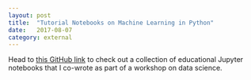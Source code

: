 ```yaml
---
layout: post
title:	"Tutorial Notebooks on Machine Learning in Python"
date:	2017-08-07
category: external
---
```


Head to
[this GitHub link](https://github.com/kkamdin/soil_property_prediction_cdips2017)
to check out a collection of educational
Jupyter notebooks that I co-wrote
as part of a workshop on data science.

<!--exc-->
